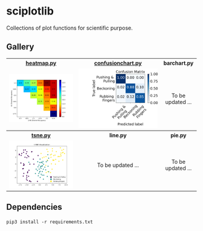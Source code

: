 # sciplotlib

Collections of plot functions for scientific purpose. 

## Gallery

<table align="center">
  <tr>
    <th><a href="./src/heatmap.py">heatmap.py</a></th>
    <th><a href="./src/confusionchart.py">confusionchart.py</a></th>
    <th>barchart.py</th>
  </tr>
  <tr align="center">
    <td><img src="./src/example/heatmap.png" alt="heatmap"></td>
    <td><img src="./src/example/confusion_matrix.png" alt="confusion matrix"></td>
    <td>To be updated ...</td>
  </tr>
  <tr>
    <th align="center"><a href="./src/tsne.py" alt="tsne">tsne.py</a></th>
    <th align="center">line.py</th>
    <th align="center">pie.py</th>
  </tr>
  <tr align="center">
    <td><img src="./src/example/tsne.png" alt="tsne"></td>
    <td>To be updated ...</td>
    <td>To be updated ...</td>
  </tr>
</table>

## Dependencies

```
pip3 install -r requirements.txt
```
